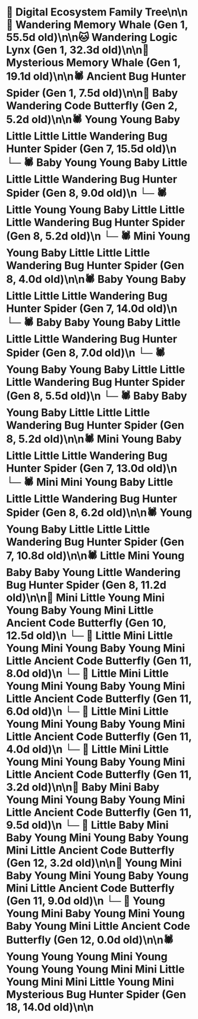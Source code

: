 # 🌳 Digital Ecosystem Family Tree\n\n🐋 Wandering Memory Whale (Gen 1, 55.5d old)\n\n🐱 Wandering Logic Lynx (Gen 1, 32.3d old)\n\n🐋 Mysterious Memory Whale (Gen 1, 19.1d old)\n\n🕷️ Ancient Bug Hunter Spider (Gen 1, 7.5d old)\n\n🦋 Baby Wandering Code Butterfly (Gen 2, 5.2d old)\n\n🕷️ Young Young Baby Little Little Little Wandering Bug Hunter Spider (Gen 7, 15.5d old)\n  └─ 🕷️ Baby Young Young Baby Little Little Little Wandering Bug Hunter Spider (Gen 8, 9.0d old)\n  └─ 🕷️ Little Young Young Baby Little Little Little Wandering Bug Hunter Spider (Gen 8, 5.2d old)\n  └─ 🕷️ Mini Young Young Baby Little Little Little Wandering Bug Hunter Spider (Gen 8, 4.0d old)\n\n🕷️ Baby Young Baby Little Little Little Wandering Bug Hunter Spider (Gen 7, 14.0d old)\n  └─ 🕷️ Baby Baby Young Baby Little Little Little Wandering Bug Hunter Spider (Gen 8, 7.0d old)\n  └─ 🕷️ Young Baby Young Baby Little Little Little Wandering Bug Hunter Spider (Gen 8, 5.5d old)\n  └─ 🕷️ Baby Baby Young Baby Little Little Little Wandering Bug Hunter Spider (Gen 8, 5.2d old)\n\n🕷️ Mini Young Baby Little Little Little Wandering Bug Hunter Spider (Gen 7, 13.0d old)\n  └─ 🕷️ Mini Mini Young Baby Little Little Little Wandering Bug Hunter Spider (Gen 8, 6.2d old)\n\n🕷️ Young Young Baby Little Little Little Wandering Bug Hunter Spider (Gen 7, 10.8d old)\n\n🕷️ Little Mini Young Baby Baby Young Little Wandering Bug Hunter Spider (Gen 8, 11.2d old)\n\n🦋 Mini Little Young Mini Young Baby Young Mini Little Ancient Code Butterfly (Gen 10, 12.5d old)\n  └─ 🦋 Little Mini Little Young Mini Young Baby Young Mini Little Ancient Code Butterfly (Gen 11, 8.0d old)\n  └─ 🦋 Little Mini Little Young Mini Young Baby Young Mini Little Ancient Code Butterfly (Gen 11, 6.0d old)\n  └─ 🦋 Little Mini Little Young Mini Young Baby Young Mini Little Ancient Code Butterfly (Gen 11, 4.0d old)\n  └─ 🦋 Little Mini Little Young Mini Young Baby Young Mini Little Ancient Code Butterfly (Gen 11, 3.2d old)\n\n🦋 Baby Mini Baby Young Mini Young Baby Young Mini Little Ancient Code Butterfly (Gen 11, 9.5d old)\n  └─ 🦋 Little Baby Mini Baby Young Mini Young Baby Young Mini Little Ancient Code Butterfly (Gen 12, 3.2d old)\n\n🦋 Young Mini Baby Young Mini Young Baby Young Mini Little Ancient Code Butterfly (Gen 11, 9.0d old)\n  └─ 🦋 Young Young Mini Baby Young Mini Young Baby Young Mini Little Ancient Code Butterfly (Gen 12, 0.0d old)\n\n🕷️ Young Young Young Mini Young Young Young Young Mini Mini Little Young Mini Mini Little Young Mini Mysterious Bug Hunter Spider (Gen 18, 14.0d old)\n\n